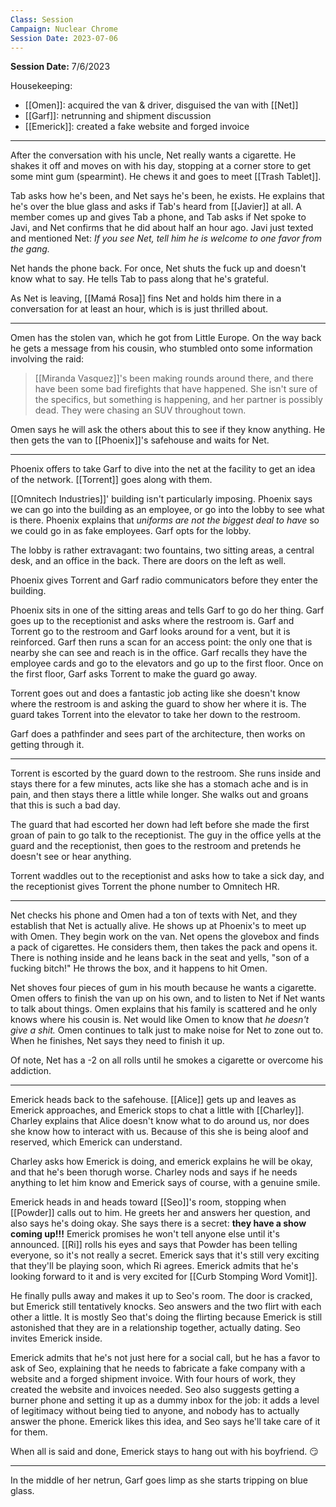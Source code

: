 ```yaml
---
Class: Session
Campaign: Nuclear Chrome
Session Date: 2023-07-06
---
```

**Session Date:** 7/6/2023

Housekeeping:
- [[Omen]]: acquired the van & driver, disguised the van with [[Net]]
- [[Garf]]: netrunning and shipment discussion
- [[Emerick]]: created a fake website and forged invoice

---

After the conversation with his uncle, Net really wants a cigarette. He shakes it off and moves on with his day, stopping at a corner store to get some mint gum (spearmint). He chews it and goes to meet [[Trash Tablet]]. 

Tab asks how he's been, and Net says he's been, he exists. He explains that he's over the blue glass and asks if Tab's heard from [[Javier]] at all. A member comes up and gives Tab a phone, and Tab asks if Net spoke to Javi, and Net confirms that he did about half an hour ago. Javi just texted and mentioned Net: *If you see Net, tell him he is welcome to one favor from the gang.*

Net hands the phone back. For once, Net shuts the fuck up and doesn't know what to say. He tells Tab to pass along that he's grateful.

As Net is leaving, [[Mamá Rosa]] fins Net and holds him there in a conversation for at least an hour, which is is just thrilled about.

---

Omen has the stolen van, which he got from Little Europe. On the way back he gets a message from his cousin, who stumbled onto some information involving the raid:
>[[Miranda Vasquez]]'s been making rounds around there, and there have been some bad firefights that have happened. She isn't sure of the specifics, but something is happening, and her partner is possibly dead. They were chasing an SUV throughout town.

Omen says he will ask the others about this to see if they know anything. He then gets the van to [[Phoenix]]'s safehouse and waits for Net.

---

Phoenix offers to take Garf to dive into the net at the facility to get an idea of the network. [[Torrent]] goes along with them.

[[Omnitech Industries]]' building isn't particularly imposing. Phoenix says we can go into the building as an employee, or go into the lobby to see what is there. Phoenix explains that *uniforms are not the biggest deal to have* so we could go in as fake employees. Garf opts for the lobby.

The lobby is rather extravagant: two fountains, two sitting areas, a central desk, and an office in the back. There are doors on the left as well.

Phoenix gives Torrent and Garf radio communicators before they enter the building.

Phoenix sits in one of the sitting areas and tells Garf to go do her thing. Garf goes up to the receptionist and asks where the restroom is. Garf and Torrent go to the restroom and Garf looks around for a vent, but it is reinforced. Garf then runs a scan for an access point: the only one that is nearby she can see and reach is in the office. Garf recalls they have the employee cards and go to the elevators and go up to the first floor. Once on the first floor, Garf asks Torrent to make the guard go away.

Torrent goes out and does a fantastic job acting like she doesn't know where the restroom is and asking the guard to show her where it is. The guard takes Torrent into the elevator to take her down to the restroom.

Garf does a pathfinder and sees part of the architecture, then works on getting through it.

---

Torrent is escorted by the guard down to the restroom. She runs inside and stays there for a few minutes, acts like she has a stomach ache and is in pain, and then stays there a little while longer. She walks out and groans that this is such a bad day.

The guard that had escorted her down had left before she made the first groan of pain to go talk to the receptionist. The guy in the office yells at the guard and the receptionist, then goes to the restroom and pretends he doesn't see or hear anything.

Torrent waddles out to the receptionist and asks how to take a sick day, and the receptionist gives Torrent the phone number to Omnitech HR.

---

Net checks his phone and Omen had a ton of texts with Net, and they establish that Net is actually alive. He shows up at Phoenix's to meet up with Omen. They begin work on the van. Net opens the glovebox and finds a pack of cigarettes. He considers them, then takes the pack and opens it. There is nothing inside and he leans back in the seat and yells, "son of a fucking bitch!" He throws the box, and it happens to hit Omen.

Net shoves four pieces of gum in his mouth because he wants a cigarette. Omen offers to finish the van up on his own, and to listen to Net if Net wants to talk about things. Omen explains that his family is scattered and he only knows where his cousin is. Net would like Omen to know that *he doesn't give a shit.* Omen continues to talk just to make noise for Net to zone out to. When he finishes, Net says they need to finish it up.

Of note, Net has a -2 on all rolls until he smokes a cigarette or overcome his addiction.

---

Emerick heads back to the safehouse. [[Alice]] gets up and leaves as Emerick approaches, and Emerick stops to chat a little with [[Charley]]. Charley explains that Alice doesn't know what to do around us, nor does she know how to interact with us. Because of this she is being aloof and reserved, which Emerick can understand.

Charley asks how Emerick is doing, and emerick explains he will be okay, and that he's been thorugh worse. Charley nods and says if he needs anything to let him know and Emerick says of course, with a genuine smile.

Emerick heads in and heads toward [[Seo]]'s room, stopping when [[Powder]] calls out to him. He greets her and answers her question, and also says he's doing okay. She says there is a secret: **they have a show coming up!!!** Emerick promises he won't tell anyone else until it's announced. [[Ri]] rolls his eyes and says that Powder has been telling everyone, so it's not really a secret. Emerick says that it's still very exciting that they'll be playing soon, which Ri agrees. Emerick admits that he's looking forward to it and is very excited for [[Curb Stomping Word Vomit]].

He finally pulls away and makes it up to Seo's room. The door is cracked, but Emerick still tentatively knocks. Seo answers and the two flirt with each other a little. It is mostly Seo that's doing the flirting because Emerick is still astonished that they are in a relationship together, actually dating. Seo invites Emerick inside.

Emerick admits that he's not just here for a social call, but he has a favor to ask of Seo, explaining that he needs to fabricate a fake company with a website and a forged shipment invoice. With four hours of work, they created the website and invoices needed. Seo also suggests getting a burner phone and setting it up as a dummy inbox for the job: it adds a level of legitimacy without being tied to anyone, and nobody has to actually answer the phone. Emerick likes this idea, and Seo says he'll take care of it for  them.

When all is said and done, Emerick stays to hang out with his boyfriend. 😏

---

In the middle of her netrun, Garf goes limp as she starts tripping on blue glass.
